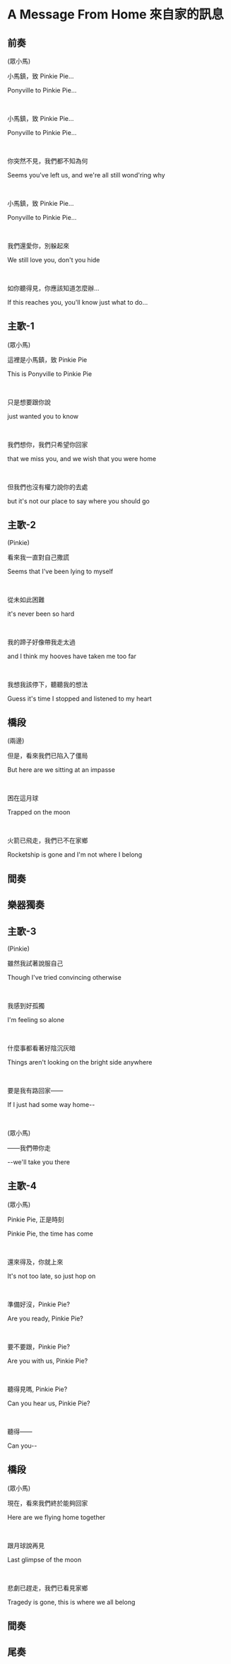 # A Message From Home 來自家的訊息

## 前奏

(眾小馬)

小馬鎮，致 Pinkie Pie...

Ponyville to Pinkie Pie...

<br>

小馬鎮，致 Pinkie Pie...

Ponyville to Pinkie Pie...

<br>

你突然不見，我們都不知為何

Seems you've left us, and we're all still wond'ring why

<br>

小馬鎮，致 Pinkie Pie...

Ponyville to Pinkie Pie...

<br>

我們還愛你，別躲起來

We still love you, don't you hide

<br>

如你聽得見，你應該知道怎麼辦...

If this reaches you, you'll know just what to do...

## 主歌-1

(眾小馬)

這裡是小馬鎮，致 Pinkie Pie

This is Ponyville to Pinkie Pie

<br>

只是想要跟你說

just wanted you to know

<br>

我們想你，我們只希望你回家

that we miss you, and we wish that you were home

<br>

但我們也沒有權力說你的去處

but it's not our place to say where you should go

## 主歌-2

(Pinkie)

看來我一直對自己撒謊

Seems that I've been lying to myself

<br>

從未如此困難

it's never been so hard

<br>

我的蹄子好像帶我走太過

and I think my hooves have taken me too far

<br>

我想我該停下，聽聽我的想法

Guess it's time I stopped and listened to my heart

## 橋段

(兩邊)

但是，看來我們已陷入了僵局

But here are we sitting at an impasse

<br>

困在這月球

Trapped on the moon

<br>

火箭已飛走，我們已不在家鄉

Rocketship is gone and I'm not where I belong

## 間奏

## 樂器獨奏

## 主歌-3

(Pinkie)

雖然我試著說服自己

Though I've tried convincing otherwise

<br>

我感到好孤獨

I'm feeling so alone

<br>

什麼事都看著好陰沉灰暗

Things aren't looking on the bright side anywhere

<br>

要是我有路回家——

If I just had some way home--

<br>

(眾小馬)

——我們帶你走

--we'll take you there

## 主歌-4

(眾小馬)

Pinkie Pie, 正是時刻

Pinkie Pie, the time has come

<br>

還來得及，你就上來

It's not too late, so just hop on

<br>

準備好沒，Pinkie Pie?

Are you ready, Pinkie Pie?

<br>

要不要跟，Pinkie Pie?

Are you with us, Pinkie Pie?

<br>

聽得見嗎, Pinkie Pie?

Can you hear us, Pinkie Pie?

<br>

聽得——

Can you--

## 橋段

(眾小馬)

現在，看來我們終於能夠回家

Here are we flying home together

<br>

跟月球說再見

Last glimpse of the moon

<br>

悲劇已趕走，我們已看見家鄉

Tragedy is gone, this is where we all belong

## 間奏

## 尾奏

